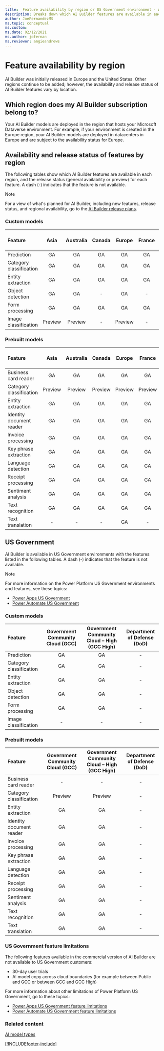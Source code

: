 ```yaml
---
title:  Feature availability by region or US Government environment - AI Builder | Microsoft Docs
description: Breaks down which AI Builder features are available in each region or US Government environment. Lists the release status for each feature by region or US Government environment.
author: JoeFernandezMS
ms.topic: conceptual
ms.custom: 
ms.date: 02/12/2021
ms.author: jofernan
ms.reviewer: angieandrews
---
```


# Feature availability by region

AI Builder was initially released in Europe and the United States. Other regions continue to be added; however, the availability and release status of AI Builder features vary by location.

## Which region does my AI Builder subscription belong to?

Your AI Builder models are deployed in the region that hosts your Microsoft Dataverse environment. For example, if your environment is created in the Europe region, your AI Builder models are deployed in datacenters in Europe and are subject to the availability status for Europe.  

## Availability and release status of features by region

The following tables show which AI Builder features are available in each region, and the release status (general availability or preview) for each feature. A dash (-) indicates that the feature is not available.

> [!NOTE]
> For a view of what's planned for AI Builder, including new features, release status, and regional availability, go to the [AI Builder release plans](/power-platform-release-plan/2020wave1/ai-builder/).

### Custom models

|Feature |Asia |Australia |Canada |Europe |France |Germany |India |Japan |South America |Switzerland |United Arab Emirates |United Kingdom |United States |
|:-------|:-------:|:-------:|:-------:|:-------:|:-------:|:-------:|:-------:|:-------:|:-------:|:-------:|:-------:|:-------:|:-------:|
|Prediction|GA|GA|GA|GA|GA|GA|GA|GA|GA|GA|GA|GA|GA|
|Category classification|GA|GA |GA|GA |GA|GA|GA|GA|GA|GA|GA |GA|GA|
|Entity extraction |GA|GA |GA|GA|GA|GA|GA|GA|GA|GA|GA |GA|GA|
|Object detection|GA |GA |-|GA |- |-|GA|GA|-|-|-|GA |GA |
|Form processing |GA |GA |GA |GA |GA |GA |GA |GA |GA |GA |GA |GA |GA |
|Image classification |Preview |Preview |- |Preview |- |Preview |Preview |Preview |Preview |Preview |Preview |Preview |Preview |

### Prebuilt models

|Feature |Asia |Australia |Canada |Europe |France |Germany |India |Japan |South America |Switzerland |United Arab Emirates |United Kingdom |United States |
|:-------|:-------:|:-------:|:-------:|:-------:|:-------:|:-------:|:-------:|:-------:|:-------:|:-------:|:-------:|:-------:|:-------:|
|Business card reader    |GA|GA |GA|GA|GA |GA|GA |GA|GA|-|GA|GA|GA
|Category classification |Preview |Preview |Preview |Preview|Preview|Preview|Preview|Preview |Preview |Preview|Preview |Preview |Preview |
|Entity extraction |GA |GA |GA |GA |GA|GA|GA|-|GA |GA |GA |GA |GA|
|Identity document reader |GA |GA |GA |GA |GA |GA |GA |GA |GA |GA |GA |GA |GA |
|Invoice processing |GA |GA |GA |GA |GA |GA |GA |GA |GA |GA |GA |GA |GA |
|Key phrase extraction |GA|GA |GA |GA |GA |GA |GA |GA |GA |GA |GA |GA |GA |
|Language detection |GA |GA |GA |GA |GA |GA |GA |GA |GA |GA |GA |GA |GA |
|Receipt processing |GA |GA |GA |GA |GA |GA |GA |GA |GA |GA |GA |GA |GA |
|Sentiment analysis |GA |GA |GA |GA |GA |GA |GA |GA |GA |GA |GA |GA |GA |
|Text recognition   |GA |GA |GA |GA |GA |GA |GA |GA |GA |GA |GA |GA |GA |
|Text translation |- |- |- |GA |-|- |-|- |-|- |- |- |GA |

## US Government

AI Builder is available in US Government environments with the features listed in the following tables. A dash (-) indicates that the feature is not available.

> [!NOTE]
> For more information on the Power Platform US Government environments and features, see these topics:
> - [Power Apps US Government](/power-platform/admin/powerapps-us-government)
> - [Power Automate US Government](/power-automate/us-govt)

### Custom models
|Feature |Government Community Cloud (GCC) |Government Community Cloud – High (GCC High) |Department of Defense (DoD) |
|:-------|:-------:|:-------:|:-------:|
|Prediction|GA|GA|-|
|Category classification|GA|GA|-|
|Entity extraction|GA|GA|-|
|Object detection|GA|GA|-|
|Form processing |GA|GA|-|
|Image classification | - | - | - |

### Prebuilt models
|Feature |Government Community Cloud (GCC) |Government Community Cloud – High (GCC High) |Department of Defense (DoD) |
|:-------|:-------:|:-------:|:-------:|
|Business card reader    |-|-|-|
|Category classification |Preview|Preview|-|
|Entity extraction |GA|GA|-|
|Identity document reader |GA|GA|-|
|Invoice processing |GA|GA|-|
|Key phrase extraction |GA|GA|-|
|Language detection |GA|GA|-|
|Receipt processing |GA|GA|-|
|Sentiment analysis |GA|GA|-|
|Text recognition   |GA|GA|-|
|Text translation   |GA|GA|-|

### US Government feature limitations

The following features available in the commercial version of AI Builder are not available to US Government customers:

- 30-day user trials
- AI model copy across cloud boundaries (for example between Public and GCC or between GCC and GCC High)

For more information about other limitations of Power Platform US Government, go to these topics: 

- [Power Apps US Government feature limitations](/power-platform/admin/powerapps-us-government#power-apps-us-government-feature-limitations)
- [Power Automate US Government feature limitations](/power-automate/us-govt#power-automate-us-government-feature-limitations)

### Related content

[AI model types](model-types.md)


[!INCLUDE[footer-include](includes/footer-banner.md)]
